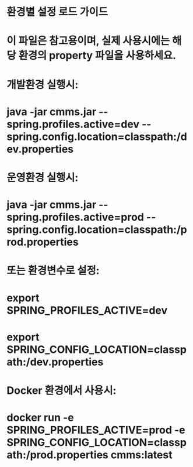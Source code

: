 # 환경별 설정 로드 가이드
# 이 파일은 참고용이며, 실제 사용시에는 해당 환경의 property 파일을 사용하세요.

# 개발환경 실행시:
# java -jar cmms.jar --spring.profiles.active=dev --spring.config.location=classpath:/dev.properties

# 운영환경 실행시:
# java -jar cmms.jar --spring.profiles.active=prod --spring.config.location=classpath:/prod.properties

# 또는 환경변수로 설정:
# export SPRING_PROFILES_ACTIVE=dev
# export SPRING_CONFIG_LOCATION=classpath:/dev.properties

# Docker 환경에서 사용시:
# docker run -e SPRING_PROFILES_ACTIVE=prod -e SPRING_CONFIG_LOCATION=classpath:/prod.properties cmms:latest

